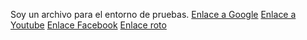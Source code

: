 Soy un archivo para el entorno de pruebas.
[Enlace a Google](https://www.google.com)
[Enlace a Youtube](https://www.youtube.com)
[Enlace Facebook](https://www.facebook.com)
[Enlace roto](https://www.goglx.com)